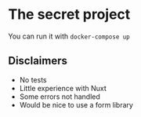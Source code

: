 # The secret project

You can run it with `docker-compose up`

## Disclaimers

- No tests
- Little experience with Nuxt
- Some errors not handled
- Would be nice to use a form library
